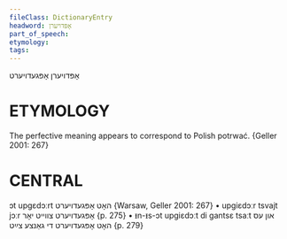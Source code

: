 ```yaml
---
fileClass: DictionaryEntry
headword: אָפּדויערן
part_of_speech: 
etymology: 
tags: 
---
```

אָפּדויערן
אָפּגעדויערט

ETYMOLOGY
===========
The perfective meaning appears to correspond to Polish potrwać.
{Geller 2001: 267}

CENTRAL
========

ɔt upgɛdɔːrt האָט אָפּגעדויערט {Warsaw, Geller 2001: 267}
	•	upgiɛdɔːr tsvajt jɔːr אָפּגעדויערט צווייט יאָר {p. 275}
	•	ᵻn-ᵻs-ɔt upgiɛdɔːt di gantsɛ tsaːt און עס האָט אָפּגעדויערט די גאַנצע צײַט {p. 279}
